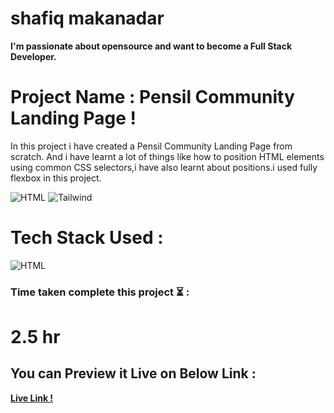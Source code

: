 # shafiq makanadar

**I'm passionate about opensource and want to become a Full Stack Developer.**

# Project Name : Pensil Community Landing Page !

In this project i have created a Pensil Community Landing Page from scratch. And i have learnt a lot of things like how to position HTML elements using common CSS selectors,i have also learnt about positions.i used fully flexbox in this project.

![HTML](https://img.shields.io/badge/-HTML-orange)
![Tailwind](https://img.shields.io/badge/-Tailwind-blue)

# Tech Stack Used :
![HTML](https://camo.githubusercontent.com/49fbb99f92674cc6825349b154b65aaf4064aec465d61e8e1f9fb99da3d922a1/68747470733a2f2f696d672e736869656c64732e696f2f62616467652f68746d6c352d2532334533344632362e7376673f7374796c653d666f722d7468652d6261646765266c6f676f3d68746d6c35266c6f676f436f6c6f723d7768697465)

### Time taken complete this project :hourglass_flowing_sand:	:

# 2.5 hr



## You can Preview it Live on Below Link :
**[Live Link !](https://20-pensil-community-landing-page.netlify.app/)**
